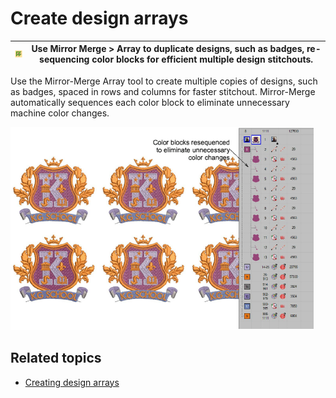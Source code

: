 # Create design arrays

| ![Array.png](assets/Array.png) | Use Mirror Merge > Array to duplicate designs, such as badges, re-sequencing color blocks for efficient multiple design stitchouts. |
| ------------------------------ | ----------------------------------------------------------------------------------------------------------------------------------- |

Use the Mirror-Merge Array tool to create multiple copies of designs, such as badges, spaced in rows and columns for faster stitchout. Mirror-Merge automatically sequences each color block to eliminate unnecessary machine color changes.

![summary_-_edit00117.png](assets/summary_-_edit00117.png)

## Related topics

- [Creating design arrays](../../Modifying/productivity/Creating_design_arrays)
